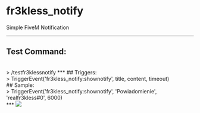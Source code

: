 # fr3kless_notify
Simple FiveM Notification
***
## Test Command: 
<br>
> /testfr3klessnotify
***
## Triggers:
<br>
> TriggerEvent('fr3kless_notify:shownotify', title, content, timeout)
<br>
## Sample:
<br>
> TriggerEvent('fr3kless_notify:shownotify', 'Powiadomienie', 'realfr3kless#0', 6000)
<br>
***
<img src="https://cdn.discordapp.com/attachments/1188126533408272384/1188158550678175784/image.png?ex=659981e1&is=65870ce1&hm=30b90c6b5da9f9874fc7f9cf51ebf4d3b04e314211fd61b11eeeb94deefd764f&">
